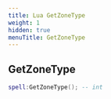 ```yaml
---
title: Lua GetZoneType
weight: 1
hidden: true
menuTitle: GetZoneType
---
```

## GetZoneType
```lua
spell:GetZoneType(); -- int
```